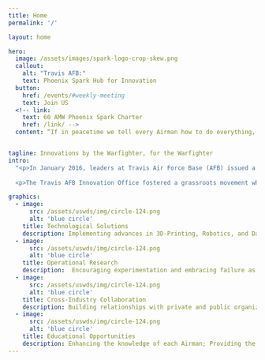 ```yaml
---
title: Home
permalink: '/'

layout: home

hero:
  image: /assets/images/spark-logo-crop-skew.png
  callout:
    alt: "Travis AFB:"
    text: Phoenix Spark Hub for Innovation
  button:
    href: /events/#weekly-meeting
    text: Join US
  <!-- link:
    text: 60 AMW Phoenix Spark Charter
    href: /link/ -->
  content: “If in peacetime we tell every Airman how to do everything, how can we possibly expect, in wartime, we will suddenly be able to take the initiative and prevail in highly contested combat?” –Secretary Heather Wilson


tagline: Innovations by the Warfighter, for the Warfighter
intro:
  "<p>In January 2016, leaders at Travis Air Force Base (AFB) issued a grand challenge: <i>how do we leverage our Airmen’s ingenuity and the technical expertise in Silicon Valley to bring tomorrow’s capabilities to the Warfighter today?</i>  From this challenge, the Travis AFB Innovation Office was formed- a volunteer group that connects the military's operational experts with industry and academia's problem-solvers. These partnerships bolstered innovation efforts within the Air Force, created a forum to solve base-level capability gaps, and allowed for the discovery of previously unknown opportunities. Ultimately, it enhanced mission effectiveness across the enterprise.<p>
  
  <p>The Travis AFB Innovation Office fostered a grassroots movement which incorporated operational experts into design and development processes. Through an interative solution framework, they were able to agiley respond to the Warfighters' needs. This model gained the attention of the Air Mobility Command (AMC) commander. In April of 2017, the AMC commander chartered Phoenix Spark- an intiative to further grassroots innovation.  As the inaugural Phoenix Spark Hub, Travis AFB is the role model for future Spark programs. By continuously learning as an organization, inspiring a culture of innovation, and empowering Airmen to lead at every level, Phoenix Spark is <i>delivering tomorrow’s innovative capabilities to the warfighter today.</i></p>"

graphics:
  - image:
      src: /assets/uswds/img/circle-124.png
      alt: 'blue circle'
    title: Technological Solutions
    description: Implementing advances in 3D-Printing, Robotics, and Data Analysis; Positioning the Air Force at the cutting edge of technology.
  - image:
      src: /assets/uswds/img/circle-124.png
      alt: 'blue circle'
    title: Operational Research
    description:  Encouraging experimentation and embracing failure as learning opportunities; Expanding the boundaries of what is possible.
  - image:
      src: /assets/uswds/img/circle-124.png
      alt: 'blue circle'
    title: Cross-Industry Collaboration
    description: Building relationships with private and public organizations; Learning and growing through these partnerships.  
  - image:
      src: /assets/uswds/img/circle-124.png
      alt: 'blue circle'
    title: Educational Opportunities
    description: Enhancing the knowledge of each Airman; Providing the capability to overcome challenges as they arise on the frontline.
---
```

